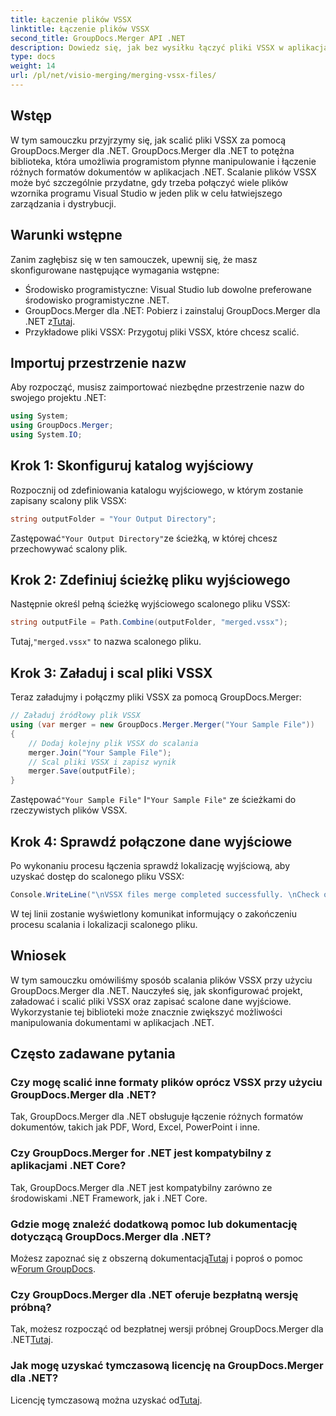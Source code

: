 ```yaml
---
title: Łączenie plików VSSX
linktitle: Łączenie plików VSSX
second_title: GroupDocs.Merger API .NET
description: Dowiedz się, jak bez wysiłku łączyć pliki VSSX w aplikacjach .NET za pomocą GroupDocs.Merger, zwiększając efektywność zarządzania dokumentami.
type: docs
weight: 14
url: /pl/net/visio-merging/merging-vssx-files/
---
```

## Wstęp
W tym samouczku przyjrzymy się, jak scalić pliki VSSX za pomocą GroupDocs.Merger dla .NET. GroupDocs.Merger dla .NET to potężna biblioteka, która umożliwia programistom płynne manipulowanie i łączenie różnych formatów dokumentów w aplikacjach .NET. Scalanie plików VSSX może być szczególnie przydatne, gdy trzeba połączyć wiele plików wzornika programu Visual Studio w jeden plik w celu łatwiejszego zarządzania i dystrybucji.
## Warunki wstępne
Zanim zagłębisz się w ten samouczek, upewnij się, że masz skonfigurowane następujące wymagania wstępne:
- Środowisko programistyczne: Visual Studio lub dowolne preferowane środowisko programistyczne .NET.
-  GroupDocs.Merger dla .NET: Pobierz i zainstaluj GroupDocs.Merger dla .NET z[Tutaj](https://releases.groupdocs.com/merger/net/).
- Przykładowe pliki VSSX: Przygotuj pliki VSSX, które chcesz scalić.

## Importuj przestrzenie nazw
Aby rozpocząć, musisz zaimportować niezbędne przestrzenie nazw do swojego projektu .NET:
```csharp
using System; 
using GroupDocs.Merger;
using System.IO;
```
## Krok 1: Skonfiguruj katalog wyjściowy
Rozpocznij od zdefiniowania katalogu wyjściowego, w którym zostanie zapisany scalony plik VSSX:
```csharp
string outputFolder = "Your Output Directory";
```
 Zastępować`"Your Output Directory"`ze ścieżką, w której chcesz przechowywać scalony plik.
## Krok 2: Zdefiniuj ścieżkę pliku wyjściowego
Następnie określ pełną ścieżkę wyjściowego scalonego pliku VSSX:
```csharp
string outputFile = Path.Combine(outputFolder, "merged.vssx");
```
 Tutaj,`"merged.vssx"` to nazwa scalonego pliku.
## Krok 3: Załaduj i scal pliki VSSX
Teraz załadujmy i połączmy pliki VSSX za pomocą GroupDocs.Merger:
```csharp
// Załaduj źródłowy plik VSSX
using (var merger = new GroupDocs.Merger.Merger("Your Sample File"))
{
    // Dodaj kolejny plik VSSX do scalania
    merger.Join("Your Sample File");
    // Scal pliki VSSX i zapisz wynik
    merger.Save(outputFile);
}
```
 Zastępować`"Your Sample File"` I`"Your Sample File"` ze ścieżkami do rzeczywistych plików VSSX.
## Krok 4: Sprawdź połączone dane wyjściowe
Po wykonaniu procesu łączenia sprawdź lokalizację wyjściową, aby uzyskać dostęp do scalonego pliku VSSX:
```csharp
Console.WriteLine("\nVSSX files merge completed successfully. \nCheck output in {0}", outputFolder);
```
W tej linii zostanie wyświetlony komunikat informujący o zakończeniu procesu scalania i lokalizacji scalonego pliku.

## Wniosek
W tym samouczku omówiliśmy sposób scalania plików VSSX przy użyciu GroupDocs.Merger dla .NET. Nauczyłeś się, jak skonfigurować projekt, załadować i scalić pliki VSSX oraz zapisać scalone dane wyjściowe. Wykorzystanie tej biblioteki może znacznie zwiększyć możliwości manipulowania dokumentami w aplikacjach .NET.

## Często zadawane pytania
### Czy mogę scalić inne formaty plików oprócz VSSX przy użyciu GroupDocs.Merger dla .NET?
Tak, GroupDocs.Merger dla .NET obsługuje łączenie różnych formatów dokumentów, takich jak PDF, Word, Excel, PowerPoint i inne.
### Czy GroupDocs.Merger for .NET jest kompatybilny z aplikacjami .NET Core?
Tak, GroupDocs.Merger dla .NET jest kompatybilny zarówno ze środowiskami .NET Framework, jak i .NET Core.
### Gdzie mogę znaleźć dodatkową pomoc lub dokumentację dotyczącą GroupDocs.Merger dla .NET?
 Możesz zapoznać się z obszerną dokumentacją[Tutaj](https://reference.groupdocs.com/merger/net/) i poproś o pomoc w[Forum GroupDocs](https://forum.groupdocs.com/c/merger/32).
### Czy GroupDocs.Merger dla .NET oferuje bezpłatną wersję próbną?
 Tak, możesz rozpocząć od bezpłatnej wersji próbnej GroupDocs.Merger dla .NET[Tutaj](https://releases.groupdocs.com/).
### Jak mogę uzyskać tymczasową licencję na GroupDocs.Merger dla .NET?
 Licencję tymczasową można uzyskać od[Tutaj](https://purchase.groupdocs.com/temporary-license/).
